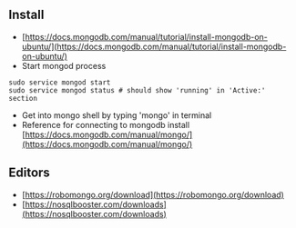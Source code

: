## Install
- [https://docs.mongodb.com/manual/tutorial/install-mongodb-on-ubuntu/](https://docs.mongodb.com/manual/tutorial/install-mongodb-on-ubuntu/)
- Start mongod process
```
sudo service mongod start
sudo service mongod status # should show 'running' in 'Active:' section
```
- Get into mongo shell by typing 'mongo' in terminal
- Reference for connecting to mongodb install
[https://docs.mongodb.com/manual/mongo/](https://docs.mongodb.com/manual/mongo/)

## Editors
- [https://robomongo.org/download](https://robomongo.org/download)
- [https://nosqlbooster.com/downloads](https://nosqlbooster.com/downloads)

